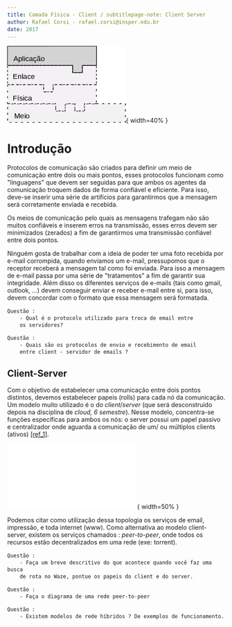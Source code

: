```yaml
---
title: Camada Física - Client / subtitlepage-note: Client Server
author: Rafael Corsi - rafael.corsi@insper.edu.br
date: 2017
---
```


![Camada Atual](doc/etapaAtualPilhaAplicacao.png){ width=40% }

# Introdução

Protocolos de comunicação são criados para definir um meio de comunicação entre dois ou mais pontos, esses protocolos funcionam como "linguagens" que devem ser seguidas para que ambos os agentes da comunicação troquem dados de forma confiável e eficiente. Para isso, deve-se inserir uma série de artifícios para garantirmos que a mensagem será corretamente enviada e recebida.

Os meios de comunicação pelo quais as mensagens trafegam não são muitos confiáveis e inserem erros na transmissão, esses erros devem ser minimizados (zerados) a fim de garantirmos uma transmissão confiável entre dois pontos.

Ninguém gosta de trabalhar com a ideia de poder ter uma foto recebida por e-mail corrompida, quando enviamos um e-mail, pressupomos que o receptor receberá a mensagem tal como foi enviada. Para isso a mensagem de e-mail passa por uma série de "tratamentos" a fim de garantir sua integridade. Além disso os diferentes serviços de e-mails (tais como gmail, outlook, ...) devem conseguir enviar e
receber e-mail entre si, para isso, devem concordar com o formato que essa mensagem será formatada.

```
Questão :
    - Qual é o protocolo utilizado para troca de email entre
    os servidores?
```

```
Questão :
    - Quais são os protocolos de envio e recebimento de email
    entre client - servidor de emails ?
```

## Client-Server

Com o objetivo de estabelecer uma comunicação entre dois pontos distintos, devemos estabelecer papeis (rolls) para cada nó da comunicação. Um modelo muito utilizado é o do *client*/*server* (que será desconstruído depois na disciplina de *cloud, 6 semestre*). Nesse modelo, concentra-se funções específicas para ambos os nós: o server possui um papel passivo e centralizador onde aguarda a comunicação de um/ ou múltiplos clients (ativos) [[ref_1]](https://en.wikipedia.org/wiki/Client%E2%80%93server_model).

![Modelo de client-Server para a internet](imgs/Client-server-model.pdf){ width=50% }

Podemos citar como utilização dessa topologia os serviços de email, impressão, e toda internet (www). Como alternativa ao modelo client-server, existem os serviços chamados : *peer-to-peer*, onde todos os recursos estão decentralizados em uma rede (exe: torrent).

```
Questão :
    - Faça um breve descritivo do que acontece quando você faz uma busca
    de rota no Waze, pontue os papeis do client e do server.
```

```
Questão :
    - Faça o diagrama de uma rede peer-to-peer
```

```
Questão :
    - Existem modelos de rede híbridos ? De exemplos de funcionamento.
```

